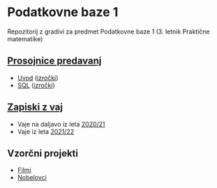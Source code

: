 # Podatkovne baze 1

Repozitorij z gradivi za predmet Podatkovne baze 1 (3. letnik Praktične matematike)

## [Prosojnice predavanj](predavanja)

* [Uvod](https://jaanos.github.io/podatkovne-baze-1/predavanja/01-uvod.marp.html) ([izročki](predavanja/01-uvod.md))
* [SQL](https://jaanos.github.io/podatkovne-baze-1/predavanja/02-SQL.marp.html) ([izročki](predavanja/02-SQL.md))

## [Zapiski z vaj](zapiski)

* Vaje na daljavo iz leta [2020/21](zapiski/2020-21)
* Vaje iz leta [2021/22](zapiski/2021-22)

## Vzorčni projekti

* [Filmi](vaje/projekt-filmi/)
* [Nobelovci](vaje/projekt-nobelovci/)
